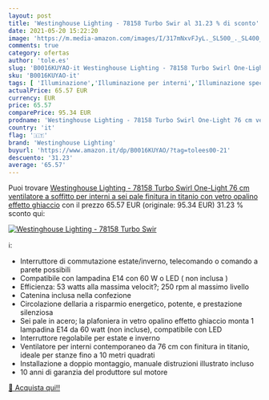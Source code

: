 ```yaml
---
layout: post
title: 'Westinghouse Lighting - 78158 Turbo Swir al 31.23 % di sconto'
date: 2021-05-20 15:22:20
image: 'https://m.media-amazon.com/images/I/317mNxvFJyL._SL500_._SL400_.jpg'
comments: true
category: ofertas
author: 'tole.es'
slug: 'B0016KUYAO-it Westinghouse Lighting - 78158 Turbo Swirl One-Light 76 cm...'
sku: 'B0016KUYAO-it'
tags: [ 'Illuminazione','Illuminazione per interni','Illuminazione speciale','Ventilatori da soffitto con lampada','westinghouse lighting', ]
actualPrice: 65.57 EUR
currency: EUR
price: 65.57
comparePrice: 95.34 EUR
prodname: 'Westinghouse Lighting - 78158 Turbo Swirl One-Light 76 cm ventilatore a soffitto per interni a sei pale  finitura in titanio con vetro opalino effetto ghiaccio'
country: 'it'
flag: '🇮🇹'
brand: 'Westinghouse Lighting'
buyurl: 'https://www.amazon.it/dp/B0016KUYAO/?tag=tolees00-21'
descuento: '31.23'
average: '65.57'
---
```


Puoi trovare [Westinghouse Lighting - 78158 Turbo Swirl One-Light 76 cm ventilatore a soffitto per interni a sei pale  finitura in titanio con vetro opalino effetto ghiaccio](https://www.amazon.it/dp/B0016KUYAO/?tag=tolees00-21) con il prezzo 65.57 EUR (originale: 95.34 EUR) 31.23 % sconto qui:

[![Westinghouse Lighting - 78158 Turbo Swir](https://m.media-amazon.com/images/I/317mNxvFJyL._SL500_._SL400_.jpg)](https://www.amazon.it/dp/B0016KUYAO/?tag=tolees00-21)

ℹ️:

- Interruttore di commutazione estate/inverno, telecomando o comando a parete possibili
- Compatibile con lampadina E14 con 60 W o LED ( non inclusa )
- Efficienza: 53 watts alla massima velocit?; 250 rpm al massimo livello
- Catenina inclusa nella confezione
- Circolazione dellaria a risparmio energetico, potente, e prestazione silenziosa
- Sei pale in acero; la plafoniera in vetro opalino effetto ghiaccio monta 1 lampadina E14 da 60 watt (non incluse), compatibile con LED
- Interruttore regolabile per estate e inverno
- Ventilatore per interni contemporaneo da 76 cm con finitura in titanio, ideale per stanze fino a 10 metri quadrati
- Installazione a doppio montaggio, manuale distruzioni illustrato incluso
- 10 anni di garanzia del produttore sul motore

[🛒 Acquista qui!!](https://www.amazon.it/dp/B0016KUYAO/?tag=tolees00-21)
